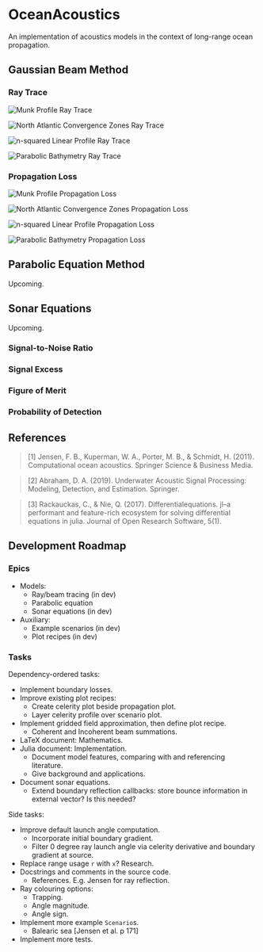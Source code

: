 # OceanAcoustics
An implementation of acoustics models in the context of long-range ocean propagation.

## Gaussian Beam Method
### Ray Trace
![Munk Profile Ray Trace](test/img/raytrace/trace_munk_profile.png)

![North Atlantic Convergence Zones Ray Trace](test/img/raytrace/trace_north_atlantic_convergence_zones.png)

![n-squared Linear Profile Ray Trace](test/img/raytrace/trace_n2_linear_profile.png)

![Parabolic Bathymetry Ray Trace](test/img/raytrace/trace_parabolic_bathymetry.png)

### Propagation Loss
![Munk Profile Propagation Loss](test/img/raytrace/raytrace_munk_profile.png)

![North Atlantic Convergence Zones Propagation Loss](test/img/raytrace_north_atlantic_convergence_zones.png)

![n-squared Linear Profile Propagation Loss](test/img/raytrace/raytrace_n2_linear_profile.png)

![Parabolic Bathymetry Propagation Loss](test/img/raytrace/raytrace_parabolic_bathymetry.png)

## Parabolic Equation Method
Upcoming.

## Sonar Equations
Upcoming.

### Signal-to-Noise Ratio

### Signal Excess

### Figure of Merit

### Probability of Detection

## References
> [1] Jensen, F. B., Kuperman, W. A., Porter, M. B., & Schmidt, H. (2011). Computational ocean acoustics. Springer Science & Business Media.

> [2] Abraham, D. A. (2019). Underwater Acoustic Signal Processing: Modeling, Detection, and Estimation. Springer.

> [3] Rackauckas, C., & Nie, Q. (2017). Differentialequations. jl–a performant and feature-rich ecosystem for solving differential equations in julia. Journal of Open Research Software, 5(1).

## Development Roadmap
### Epics
* Models:
  * Ray/beam tracing (in dev)
  * Parabolic equation
  * Sonar equations (in dev)
* Auxiliary:
  * Example scenarios (in dev)
  * Plot recipes (in dev)

### Tasks
Dependency-ordered tasks:
* Implement boundary losses.
* Improve existing plot recipes:
  * Create celerity plot beside propagation plot.
  * Layer celerity profile over scenario plot.
* Implement gridded field approximation, then define plot recipe.
  * Coherent and Incoherent beam summations.
* LaTeX document: Mathematics.
* Julia document: Implementation.
  * Document model features, comparing with and referencing literature.
  * Give background and applications.
* Document sonar equations.
  * Extend boundary reflection callbacks: store bounce information in external vector? Is this needed?

Side tasks:
* Improve default launch angle computation.
  * Incorporate initial boundary gradient.
  * Filter 0 degree ray launch angle via celerity derivative and boundary gradient at source.
* Replace range usage `r` with `x`? Research.
* Docstrings and comments in the source code.
  * References. E.g. Jensen for ray reflection.
* Ray colouring options:
  * Trapping.
  * Angle magnitude.
  * Angle sign.
* Implement more example `Scenario`s.
  * Balearic sea [Jensen et al. p 171]
* Implement more tests.
